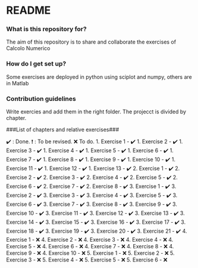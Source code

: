 # README #

### What is this repository for? ###

The aim of this repository is to share and collaborate the exercises of Calcolo Numerico

### How do I get set up? ###

Some exercises are deployed in python using sciplot and numpy, others are in Matlab

### Contribution guidelines ###
Write exercies and add them in the right folder.
The projecct is divided by chapter.

###List of chapters and relative exercises###

:heavy_check_mark: : Done.
:heavy_exclamation_mark: : To be revised.
:x: To do.
    1. Exercise 1 - :heavy_check_mark:
    1. Exercise 2 - :heavy_check_mark:
    1. Exercise 3 - :heavy_check_mark:
    1. Exercise 4 - :heavy_check_mark:
    1. Exercise 5 - :heavy_check_mark:
    1. Exercise 6 - :heavy_check_mark:
    1. Exercise 7 - :heavy_check_mark:
    1. Exercise 8 - :heavy_check_mark:
    1. Exercise 9 - :heavy_check_mark:
    1. Exercise 10 - :heavy_check_mark:
    1. Exercise 11 - :heavy_check_mark:
    1. Exercise 12 - :heavy_check_mark:
    1. Exercise 13 - :heavy_check_mark:
    2. Exercise 1 - :heavy_check_mark:
    2. Exercise 2 - :heavy_check_mark:
    2. Exercise 3 - :heavy_check_mark:
    2. Exercise 4 - :heavy_check_mark:
    2. Exercise 5 - :heavy_check_mark:
    2. Exercise 6 - :heavy_check_mark:
    2. Exercise 7 - :heavy_check_mark:
    2. Exercise 8 - :heavy_check_mark:
    3. Exercise 1 - :heavy_check_mark:
    3. Exercise 2 - :heavy_check_mark:
    3. Exercise 3 - :heavy_check_mark:
    3. Exercise 4 - :heavy_check_mark:
    3. Exercise 5 - :heavy_check_mark:
    3. Exercise 6 - :heavy_check_mark:
    3. Exercise 7 - :heavy_check_mark:
    3. Exercise 8 - :heavy_check_mark:
    3. Exercise 9 - :heavy_check_mark:
    3. Exercise 10 - :heavy_check_mark:
    3. Exercise 11 - :heavy_check_mark:
    3. Exercise 12 - :heavy_check_mark:
    3. Exercise 13 - :heavy_check_mark:
    3. Exercise 14 - :heavy_check_mark:
    3. Exercise 15 - :heavy_check_mark:
    3. Exercise 16 - :heavy_check_mark:
    3. Exercise 17 - :heavy_check_mark:
    3. Exercise 18 - :heavy_check_mark:
    3. Exercise 19 - :heavy_check_mark:
    3. Exercise 20 - :heavy_check_mark:
    3. Exercise 21 - :heavy_check_mark:
    4. Exercise 1 - :x:
    4. Exercise 2 - :x:
    4. Exercise 3 - :x:
    4. Exercise 4 - :x:
    4. Exercise 5 - :x:
    4. Exercise 6 - :x:
    4. Exercise 7 - :x:
    4. Exercise 8 - :x:
    4. Exercise 9 - :x:
    4. Exercise 10 - :x:
    5. Exercise 1 - :x:
    5. Exercise 2 - :x:
    5. Exercise 3 - :x:
    5. Exercise 4 - :x:
    5. Exercise 5 - :x:
    5. Exercise 6 - :x:
